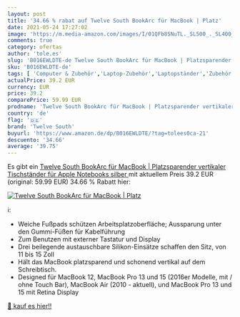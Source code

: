 ```yaml
---
layout: post
title: '34.66 % rabat auf Twelve South BookArc für MacBook | Platz'
date: 2021-05-24 17:27:02
image: 'https://m.media-amazon.com/images/I/01QFb8SNuTL._SL500_._SL400_.gif'
comments: true
category: ofertas
author: 'tole.es'
slug: 'B016EWLDTE-de Twelve South BookArc für MacBook | Platzsparender...'
sku: 'B016EWLDTE-de'
tags: [ 'Computer & Zubehör','Laptop-Zubehör','Laptopständer','Zubehör','twelve south', ]
actualPrice: 39.2 EUR
currency: EUR
price: 39.2
comparePrice: 59.99 EUR
prodname: 'Twelve South BookArc für MacBook | Platzsparender vertikaler Tischständer für Apple Notebooks  silber '
country: 'de'
flag: '🇩🇪'
brand: 'Twelve South'
buyurl: 'https://www.amazon.de/dp/B016EWLDTE/?tag=tolees0ca-21'
descuento: '34.66'
average: '39.75'
---
```


Es gibt ein [Twelve South BookArc für MacBook | Platzsparender vertikaler Tischständer für Apple Notebooks  silber ](https://www.amazon.de/dp/B016EWLDTE/?tag=tolees0ca-21) mit aktuellem Preis 39.2 EUR (original: 59.99 EUR) 34.66 % Rabatt hier:

[![Twelve South BookArc für MacBook | Platz](https://m.media-amazon.com/images/I/01QFb8SNuTL._SL500_._SL400_.gif)](https://www.amazon.de/dp/B016EWLDTE/?tag=tolees0ca-21)

ℹ️:

- Weiche Fußpads schützen Arbeitsplatzoberfläche; Aussparung unter den Gummi-Füßen für Kabelführung
- Zum Benutzen mit externer Tastatur und Display
- Drei beilegende austauschbare Silikon-Einsätze schaffen den Sitz, von 11 bis 15 Zoll
- Hält das MacBook platzsparend und schonend vertikal auf dem Schreibtisch.
- Designed für MacBook 12, MacBook Pro 13 und 15 (2016er Modelle, mit / ohne Touch Bar), MacBook Air (2010 - aktuell), und MacBook Pro 13 und 15 mit Retina Display

[🛒 kauf es hier!!](https://www.amazon.de/dp/B016EWLDTE/?tag=tolees0ca-21)
